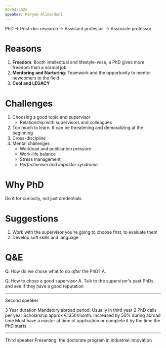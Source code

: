 ```yaml
---
09/04/2025
Speaker: Maryam Alimardani
---
```


PhD -> Post-doc research -> Assistant professor -> Associate professor

# Reasons
1. **Freedom**: Booth intellectual and lifestyle-wise, a PhD gives more freedom than a normal job
2. **Mentoring and Nurturing**: Teamwork and the opportunity to mentor newcomers to the field
3. **Cool and LEGACY**

# Challenges
1. Choosing a good topic and supervisor
    - Relationship with supervisors and colleagues
2. Too much to learn. It can be threatening and demoralizing at the beginning
4. Cross-discipline
5. Mental challenges
    - Workload and publication pressure
    - Work-life balance
    - Stress management
    - *Perfectionism and imposter syndrome*

# Why PhD
Do it for curiosity, not just credentials.

# Suggestions
1. Work with the supervisor you're going to choose first, to evaluate them
2. Develop soft skills and language

# Q&E
Q. How do we chose what to do *after* the PhD?
A. 

Q. How to chose a good supervisor
A. Talk to the supervisor's past PhDs and see if they have a good reputation

---
Second speaker

3 Year duration
Mandatory abroad period. Usually in third year
2 PhD calls per year
Scholarship approx €1350/month. Increased by 50% during abroad time
Must have a master at time of application or complete it by the time the PhD starts.

---
Third speaker
Presenting: the doctorate program in industrial innovation


